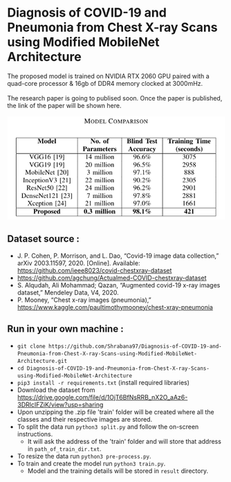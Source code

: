 # Diagnosis of COVID-19 and Pneumonia from Chest X-ray Scans using Modified MobileNet Architecture

The proposed model is trained on NVIDIA RTX 2060 GPU paired with a quad-core processor \& 16gb of DDR4 memory clocked at 3000mHz.
\
\
The research paper is going to publised soon. Once the paper is published, the link of the paper will be shown here.
\
\
![Alt Text](images/compare.png)

## Dataset source : 
* J. P. Cohen, P. Morrison, and L. Dao, “Covid-19 image data collection,” arXiv 2003.11597, 2020. [Online]. Available: https://github.com/ieee8023/covid-chestxray-dataset
* https://github.com/agchung/Actualmed-COVID-chestxray-dataset
* S. Alqudah, Ali Mohammad; Qazan, “Augmented covid-19 x-ray images dataset,” Mendeley Data, V4, 2020.
* P. Mooney, “Chest x-ray images (pneumonia),” https://www.kaggle.com/paultimothymooney/chest-xray-pneumonia

## Run in your own machine :
* `git clone https://github.com/Shrabana97/Diagnosis-of-COVID-19-and-Pneumonia-from-Chest-X-ray-Scans-using-Modified-MobileNet-Architecture.git`
* `cd Diagnosis-of-COVID-19-and-Pneumonia-from-Chest-X-ray-Scans-using-Modified-MobileNet-Architecture`
* `pip3 install -r requirements.txt` (install required libraries)
* Download the dataset from https://drive.google.com/file/d/1OjT6BfNsRRB_nX2O_aAz6-3DRlcIFZiK/view?usp=sharing
* Upon unzipping the .zip file 'train' folder will be created where all the classes and their respective images are stored.
* To split the data run `python3 split.py` and follow the on-screen instructions.
    *   It will ask the address of the 'train' folder and will store that address in `path_of_train_dir.txt`. 
* To resize the data run `python3 pre-process.py`.
* To train and create the model run `python3 train.py`.
    * Model and the training details will be stored in `result` directory.